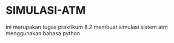 # SIMULASI-ATM
ini merupakan tugas praktikum 8.2 membuat simulasi sistem atm menggunakan bahasa python 
